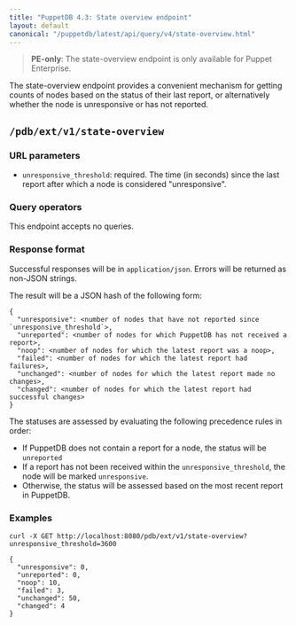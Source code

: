 ```yaml
---
title: "PuppetDB 4.3: State overview endpoint"
layout: default
canonical: "/puppetdb/latest/api/query/v4/state-overview.html"
---
```


[event-counts]: ./event-counts.html
[events]: ./events.html
[curl]: ../curl.html
[query]: ./query.html

> **PE-only**: The state-overview endpoint is only available for Puppet
> Enterprise.

The state-overview endpoint provides a convenient mechanism for getting counts
of nodes based on the status of their last report, or alternatively whether the
node is unresponsive or has not reported.

## `/pdb/ext/v1/state-overview`

### URL parameters

* `unresponsive_threshold`: required. The time (in seconds) since the last
  report after which a node is considered "unresponsive".

### Query operators

This endpoint accepts no queries.

### Response format

Successful responses will be in `application/json`. Errors will be returned as
non-JSON strings.

The result will be a JSON hash of the following form:

    {
      "unresponsive": <number of nodes that have not reported since `unresponsive_threshold`>,
      "unreported": <number of nodes for which PuppetDB has not received a report>,
      "noop": <number of nodes for which the latest report was a noop>,
      "failed": <number of nodes for which the latest report had failures>,
      "unchanged": <number of nodes for which the latest report made no changes>,
      "changed": <number of nodes for which the latest report had successful changes>
    }

The statuses are assessed by evaluating the following precedence rules in order:
* If PuppetDB does not contain a report for a node, the status will be `unreported`
* If a report has not been received within the `unresponsive_threshold`, the
  node will be marked `unresponsive`.
* Otherwise, the status will be assessed based on the most recent report in
  PuppetDB.

### Examples

    curl -X GET http://localhost:8080/pdb/ext/v1/state-overview?unresponsive_threshold=3600

    {
      "unresponsive": 0,
      "unreported": 0,
      "noop": 10,
      "failed": 3,
      "unchanged": 50,
      "changed": 4
    }
